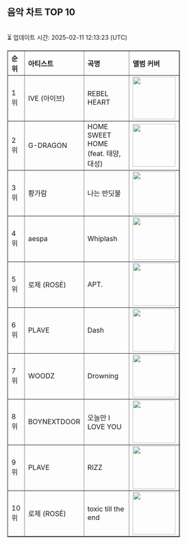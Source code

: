 
<!DOCTYPE html>
<html lang="ko">
<head>
    <meta charset="UTF-8">
</head>
<body>
    <h2>음악 차트 TOP 10</h2>
    <br>⏳ 업데이트 시간: 2025-02-11 12:13:23 (UTC)</br>
    <table border="1" style="border-collapse: collapse; width: 80%; text-align: left;"><tr><th>순위</th><th>아티스트</th><th>곡명</th><th>앨범 커버</th></tr><tr><td>1위</td><td>IVE (아이브)</td><td>REBEL HEART</td><td><img src="https://cdnimg.melon.co.kr/cm2/album/images/116/89/783/11689783_20250203110601_500.jpg?YUV444/melon/resize/256" width="100"></td></tr><tr><td>2위</td><td>G-DRAGON</td><td>HOME SWEET HOME (feat. 태양, 대성)</td><td><img src="https://cdnimg.melon.co.kr/cm2/album/images/116/47/670/11647670_20241121150855_500.jpg?ca3667d3396803e3f6b227e77440b735/melon/resize/256/optimize/90" width="100"></td></tr><tr><td>3위</td><td>황가람</td><td>나는 반딧불</td><td><img src="https://cdnimg.melon.co.kr/cm2/album/images/116/20/541/11620541_20241018183253_500.jpg?e1d6c3791b15220a80c7dbddc53dfc5c/melon/resize/256/optimize/90" width="100"></td></tr><tr><td>4위</td><td>aespa</td><td>Whiplash</td><td><img src="https://cdnimg.melon.co.kr/cm2/album/images/116/20/540/11620540_20241018183208_500.jpg?e88933ef18e678ee69ac497989368c77/melon/resize/256/optimize/90" width="100"></td></tr><tr><td>5위</td><td>로제 (ROSÉ)</td><td>APT.</td><td><img src="https://cdnimg.melon.co.kr/cm2/album/images/116/19/809/11619809_20241018103507_500.jpg?6bf26e2f623ff5208bebf9c51f9e2fcf/melon/resize/256/optimize/90" width="100"></td></tr><tr><td>6위</td><td>PLAVE</td><td>Dash</td><td><img src="https://cdnimg.melon.co.kr/cm2/album/images/117/05/481/11705481_20250203111457_500.jpg?fd17ca097853ee5e1861bd69a0a03024/melon/resize/256/optimize/90" width="100"></td></tr><tr><td>7위</td><td>WOODZ</td><td>Drowning</td><td><img src="https://cdnimg.melon.co.kr/cm2/album/images/111/83/506/11183506_20230426141236_500.jpg?ed1baf91f606271d73e02b62b18d8333/melon/resize/256/optimize/90" width="100"></td></tr><tr><td>8위</td><td>BOYNEXTDOOR</td><td>오늘만 I LOVE YOU</td><td><img src="https://cdnimg.melon.co.kr/cm2/album/images/116/85/070/11685070_20250106111631_500.jpg?YUV444/melon/resize/256" width="100"></td></tr><tr><td>9위</td><td>PLAVE</td><td>RIZZ</td><td><img src="https://cdnimg.melon.co.kr/cm2/album/images/117/05/481/11705481_20250203111457_500.jpg?fd17ca097853ee5e1861bd69a0a03024/melon/resize/256/optimize/90" width="100"></td></tr><tr><td>10위</td><td>로제 (ROSÉ)</td><td>toxic till the end</td><td><img src="https://cdnimg.melon.co.kr/cm2/album/images/116/59/696/11659696_20241205141243_500.jpg?b3d60f3009c2f1cb8ec15eddfe68c134/melon/resize/256/optimize/90" width="100"></td></tr></table>
</body>
</html>

